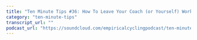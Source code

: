 ```yaml
---
title: "Ten Minute Tips #36: How To Leave Your Coach (or Yourself) Workout Feedback"
category: "ten-minute-tips"
transcript_url: ""
podcast_url: "https://soundcloud.com/empiricalcyclingpodcast/ten-minute-tips-36-how-to-leave-your-coach-or-yourself-workout-feedback"
---
```

